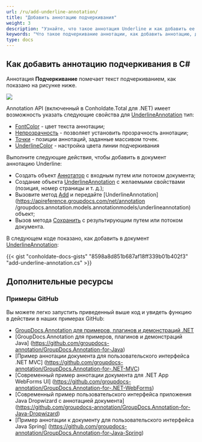 ```yaml
---
url: /ru/add-underline-annotation/
title: "Добавить аннотацию подчеркивания"
weight: 3
description: "Узнайте, что такое аннотация Underline и как добавить ее в документ программно с помощью API GroupDocs.Annotation, который является частью Conholdate.Total для .NET."
keywords: "Что такое подчеркивание аннотации, как добавить аннотацию, добавить подчеркивание аннотации"
type: docs
---
```


## Как добавить аннотацию подчеркивания в C#

Аннотация **Подчеркивание** помечает текст подчеркиванием, как показано на рисунке ниже.

![](https://docs.groupdocs.com/annotation/net/images/add-underline-annotation.png)

Annotation API (включенный в Conholdate.Total для .NET) имеет возможность указать следующие свойства для [UnderlineAnnotation](https://apireference.groupdocs.com/net/annotation/groupdocs.annotation.models.annotationmodels/underlineannotation) тип:

* [FontColor](https://apireference.groupdocs.com/annotation/net/groupdocs.annotation.models.annotationmodels/underlineannotation/properties/fontcolor) - цвет текста аннотации;
* [Непрозрачность](https://apireference.groupdocs.com/annotation/net/groupdocs.annotation.models.annotationmodels/underlineannotation/properties/opacity) - позволяет установить прозрачность аннотации;
* [Точки](https://apireference.groupdocs.com/annotation/net/groupdocs.annotation.models.annotationmodels/underlineannotation/properties/points) - позиции аннотаций, заданные массивом точек.
* [UnderlineColor](https://apireference.groupdocs.com/annotation/net/groupdocs.annotation.models.annotationmodels/underlineannotation/properties/underlinecolor) - настройка цвета линии подчеркивания

Выполните следующие действия, чтобы добавить в документ аннотацию Underline:

* Создать объект [Аннотатор](https://apireference.groupdocs.com/net/annotation/groupdocs.annotation/annotator) с входным путем или потоком документа;
* Создание объекта [UnderlineAnnotation](https://apireference.groupdocs.com/net/annotation/groupdocs.annotation.models.annotationmodels/underlineannotation) с желаемыми свойствами (позиция, номер страницы и т. д.);
* Вызовите метод [Add](https://apireference.groupdocs.com/net/annotation/groupdocs.annotation/annotator/methods/add) и передайте [UnderlineAnnotation](https://apireference.groupdocs.com/net/annotation /groupdocs.annotation.models.annotationmodels/underlineannotation) объект;
* Вызов метода [Сохранить](https://apireference.groupdocs.com/net/annotation/groupdocs.annotation/annotator/methods/save/index) с результирующим путем или потоком документа.

В следующем коде показано, как добавить в документ [UnderlineAnnotation](https://apireference.groupdocs.com/net/annotation/groupdocs.annotation.models.annotationmodels/underlineannotation):

{{< gist "conholdate-docs-gists" "8598a8d851b687af18ff339b01b402f3" "add-underline-annotation.cs" >}}
    



## Дополнительные ресурсы
### Примеры GitHub
Вы можете легко запустить приведенный выше код и увидеть функцию в действии в наших примерах GitHub:

* [GroupDocs.Annotation для примеров, плагинов и демонстраций .NET](https://github.com/groupdocs-annotation/GroupDocs.Annotation-for-.NET)
* [GroupDocs.Annotation для примеров, плагинов и демонстраций Java] (https://github.com/groupdocs-annotation/GroupDocs.Annotation-for-Java)
* [Пример аннотации документа для пользовательского интерфейса .NET MVC] (https://github.com/groupdocs-annotation/GroupDocs.Annotation-for-.NET-MVC)
* [Современный пример аннотации документа для .NET App WebForms UI] (https://github.com/groupdocs-annotation/GroupDocs.Annotation-for-.NET-WebForms)
* [Современный пример пользовательского интерфейса приложения Java Dropwizard с аннотацией документа] (https://github.com/groupdocs-annotation/GroupDocs.Annotation-for-Java-Dropwizard)
* [Пример аннотации к документу для пользовательского интерфейса Java Spring] (https://github.com/groupdocs-annotation/GroupDocs.Annotation-for-Java-Spring)
    






